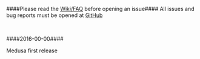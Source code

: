 ####Please read the [Wiki/FAQ](https://github.com/pymedusa/SickRage-issues/wiki) before opening an issue####
All issues and bug reports must be opened at [GitHub](https://github.com/pymedusa/SickRage/issues)

<br/>

####2016-00-00####

Medusa first release
